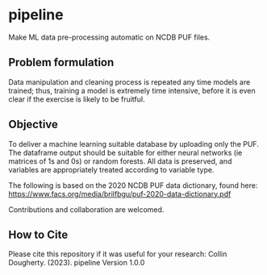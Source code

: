# pipeline
Make ML data pre-processing automatic on NCDB PUF files.

## Problem formulation 
Data manipulation and cleaning process is repeated any time models are trained; thus, training a model is extremely time intensive, before it is even clear if the exercise is likely to be fruitful. 

## Objective
To deliver a machine learning suitable database by uploading only the PUF. The dataframe output should be suitable for either 
neural networks (ie matrices of 1s and 0s) or random forests. All data is preserved, and variables are appropriately treated according to variable type.

The following is based on the 2020 NCDB PUF data dictionary, found here: https://www.facs.org/media/brilfbgu/puf-2020-data-dictionary.pdf

Contributions and collaboration are welcomed.

## How to Cite
Please cite this repository if it was useful for your research:
Collin Dougherty. (2023). pipeline Version 1.0.0